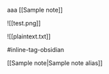 aaa [[Sample note]]

![[test.png]]


![[plaintext.txt]]

#inline-tag-obsidian

[[Sample note|Sample note alias]]
